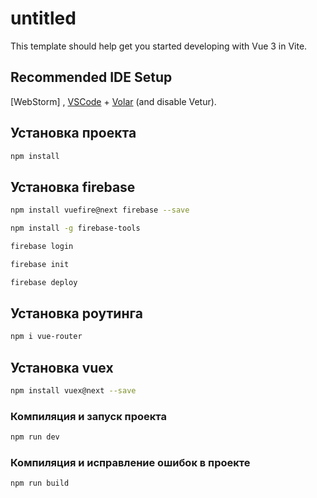# untitled

This template should help get you started developing with Vue 3 in Vite.

## Recommended IDE Setup

[WebStorm] , [VSCode](https://code.visualstudio.com/) + [Volar](https://marketplace.visualstudio.com/items?itemName=Vue.volar) (and disable Vetur).

## Установка проекта

```sh
npm install
```
## Установка firebase

```sh
npm install vuefire@next firebase --save
```
```sh
npm install -g firebase-tools
```
```sh
firebase login
```
```sh
firebase init
```
```sh
firebase deploy
```
## Установка роутинга

```sh
npm i vue-router
```
## Установка vuex

```sh
npm install vuex@next --save
```

### Компиляция и запуск проекта

```sh
npm run dev
```

### Компиляция и исправление ошибок в проекте

```sh
npm run build
```

